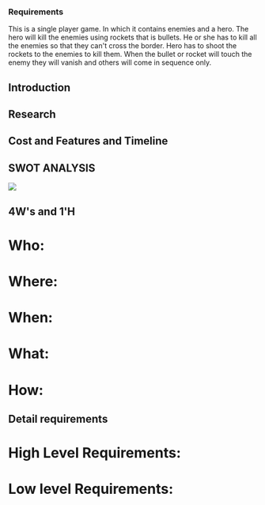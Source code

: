 ### Requirements
 This is a single player game.
 In which it contains enemies and a hero.
 The hero will kill the enemies using rockets that is bullets.
 He or she has to kill all the enemies so that they can't cross the border. 
 Hero has to shoot the rockets to the enemies to kill them. 
 When the bullet or rocket will touch the enemy they will vanish and others will come in sequence only.
## Introduction
## Research
## Cost and Features and Timeline
## SWOT ANALYSIS
![](https://github.com/ShivaniSharma11/ShivaniProject/blob/master/Images/Swot.png)
## 4W's and 1'H
# Who:
# Where:
# When:
# What:
# How:

## Detail requirements
# High Level Requirements:
# Low level Requirements:
